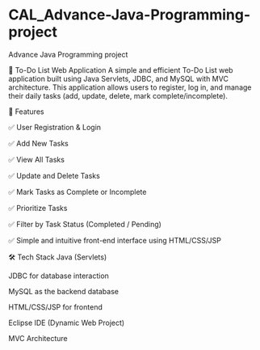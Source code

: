 # CAL_Advance-Java-Programming-project
Advance Java Programming project

📝 To-Do List Web Application
A simple and efficient To-Do List web application built using Java Servlets, JDBC, and MySQL with MVC architecture. This application allows users to register, log in, and manage their daily tasks (add, update, delete, mark complete/incomplete).

🚀 Features

✅ User Registration & Login

✅ Add New Tasks

✅ View All Tasks

✅ Update and Delete Tasks

✅ Mark Tasks as Complete or Incomplete

✅ Prioritize Tasks

✅ Filter by Task Status (Completed / Pending)

✅ Simple and intuitive front-end interface using HTML/CSS/JSP

🛠️ Tech Stack
Java (Servlets)

JDBC for database interaction

MySQL as the backend database

HTML/CSS/JSP for frontend

Eclipse IDE (Dynamic Web Project)

MVC Architecture
